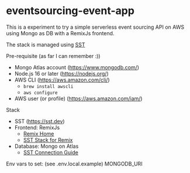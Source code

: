 # eventsourcing-event-app

This is a experiment to try a simple serverless event sourcing API on AWS using
Mongo as DB with a RemixJs frontend.

The stack is managed using [SST](https://sst.dev/guide.html)

Pre-requisite (as far I can remember :))

- Mongo Atlas account (<https://www.mongodb.com/>)
- Node.js 16 or later (<https://nodejs.org/>)
- AWS CLI (<https://aws.amazon.com/cli/>)
  - `brew install awscli`
  - `aws configure`
- AWS user (or profile) (https://aws.amazon.com/iam/)

Stack

- SST (https://sst.dev)
- Frontend: RemixJs
  - [Remix Home](https://remix.run/)
  - [SST Stack for Remix](https://docs.sst.dev/constructs/RemixSite)
- Database: Mongo on Atlas
  - [SST Connection Guide](https://sst.dev/examples/how-to-use-mongodb-atlas-in-your-serverless-app.html)

Env vars to set: (see .env.local.example) MONGODB_URI
